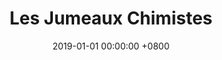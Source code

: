 ---
layout: page
title: Les Jumeaux Chimistes
panel: false
date: 2019-01-01 00:00:00 +0800
year: 2019
competition : Coupe de Robotique
rank: 25
github: https://github.com/LesKaribous/Karibous-2019
youtube: https://youtu.be/Gv6lAeZBJQE
img: 2019_cdr.jpg
description: Les deux robots créés sont quasiment identiques (code, structure, électronique, etc... ). Seul les actionneurs sont spécialisés et permettent des les différencier. Ainsi, le développement a été accéléré et les bases sont utilisables directement pour les années suivantes.
specifications: 
---